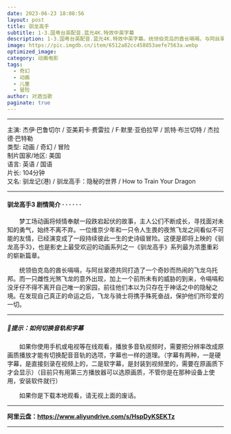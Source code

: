 ```yaml
---
date: 2023-06-23 18:08:56
layout: post
title: 驯龙高手
subtitle: 1-3.国粤台英配音.蓝光4K.特效中英字幕
description: 1-3.国粤台英配音.蓝光4K.特效中英字幕。统领伯克岛的酋长嗝嗝，与阿丝翠德共同打造了一个奇妙而热闹的飞龙乌托邦。而一只雌性光煞飞龙的意外出现，加上一个前所未有的威胁的到来，令嗝嗝和没牙仔不得不离开自己唯一的家园....
image: https://pic.imgdb.cn/item/6512a82cc458853aefe7563a.webp
optimized_image: 
category: 动画电影
tags:
  - 奇幻
  - 动画
  - 儿童
  - 冒险
author: 对酒当歌
paginate: true
---
```


---

主演: 杰伊·巴鲁切尔 / 亚美莉卡·费雷拉 / F·默里·亚伯拉罕 / 凯特·布兰切特 / 杰拉德·巴特勒  
类型: 动画 / 奇幻 / 冒险  
制片国家/地区: 美国  
语言: 英语 / 国语  
片长: 104分钟  
又名: 驯龙记(港) / 驯龙高手：隐秘的世界 / How to Train Your Dragon  

---

#### 驯龙高手3 剧情简介 · · · · · ·

　　梦工场动画将倾情奉献一段跌宕起伏的故事，主人公们不断成长，寻找面对未知的勇气，始终不离不弃。一位维京少年和一只令人生畏的夜煞飞龙之间看似不可能的友情，已经演变成了一段持续彼此一生的史诗级冒险。这便是即将上映的《驯龙高手3》，也是影史上最受欢迎的动画系列之一《驯龙高手》系列最为浓墨重彩的崭新篇章。

　　统领伯克岛的酋长嗝嗝，与阿丝翠德共同打造了一个奇妙而热闹的飞龙乌托邦。而一只雌性光煞飞龙的意外出现，加上一个前所未有的威胁的到来，令嗝嗝和没牙仔不得不离开自己唯一的家园，前往他们本以为只存在于神话之中的隐秘之境。在发现自己真正的命运之后，飞龙与骑士将携手殊死奋战，保护他们所珍爱的一切。

---

##### 🔔提示：如何切换音轨和字幕

　　如果你使用手机或电视等在线观看，播放多音轨视频时，需要把分辨率改成原画质播放才能有切换配音音轨的选项，字幕也一样的道理。（字幕有两种，一是硬字幕，是直接刻录在视频上的，二是软字幕，是封装到视频里的，需要在原画质下才会显示）（目前只有用第三方播放器可以选原画质，不管你是在那种设备上使用，安装软件就行）

　　如果你是下载本地观看，请无视上面的废话。

---

**阿里云盘：<https://www.aliyundrive.com/s/HspDyKSEKTz>**

---
